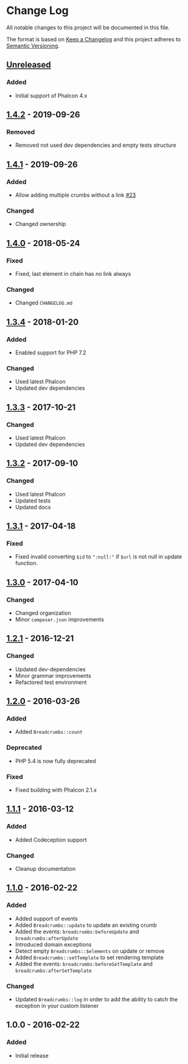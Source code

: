 # Change Log

All notable changes to this project will be documented in this file.

The format is based on [Keep a Changelog](http://keepachangelog.com/)
and this project adheres to [Semantic Versioning](http://semver.org/).

## [Unreleased]
### Added
- Initial support of Phalcon 4.x

## [1.4.2] - 2019-09-26
### Removed
- Removed not used dev dependencies and empty tests structure

## [1.4.1] - 2019-09-26
### Added
- Allow adding multiple crumbs without a link [#23](https://github.com/sergeyklay/breadcrumbs/pull/23)

### Changed
- Changed ownership

## [1.4.0] - 2018-05-24
### Fixed
- Fixed, last element in chain has no link always

### Changed
- Changed `CHANGELOG.md`

## [1.3.4] - 2018-01-20
### Added
- Enabled support for PHP 7.2

### Changed
- Used latest Phalcon
- Updated dev dependencies

## [1.3.3] - 2017-10-21
### Changed
- Used latest Phalcon
- Updated dev dependencies

## [1.3.2] - 2017-09-10
### Changed
- Used latest Phalcon
- Updated tests
- Updated docs

## [1.3.1] - 2017-04-18
### Fixed
- Fixed invalid converting `$id` to `":null:"` if `$url` is not null in update function.

## [1.3.0] - 2017-04-10
### Changed
- Changed organization
- Minor `composer.json` improvements

## [1.2.1] - 2016-12-21
### Changed
- Updated dev-dependencies
- Minor grammar improvements
- Refactored test environment

## [1.2.0] - 2016-03-26
### Added
- Added `Breadcrumbs::count`

### Deprecated
- PHP 5.4 is now fully deprecated

### Fixed
- Fixed building with Phalcon 2.1.x

## [1.1.1] - 2016-03-12
### Added
- Added Codeception support

### Changed
- Cleanup documentation

## [1.1.0] - 2016-02-22
### Added
- Added support of events
- Added `Breadcrumbs::update` to update an existing crumb
- Added the events: `breadcrumbs:beforeUpdate` and `breadcrumbs:afterUpdate`
- Introduced domain exceptions
- Detect empty `Breadcrumbs::$elements` on update or remove
- Added `Breadcrumbs::setTemplate` to set rendering template
- Added the events: `breadcrumbs:beforeSetTemplate` and `breadcrumbs:afterSetTemplate`

### Changed
- Updated `Breadcrumbs::log` in order to add the ability to catch the exception in your custom listener

## 1.0.0 - 2016-02-22
### Added
- Initial release

[Unreleased]: https://github.com/sergeyklay/breadcrumbs/compare/v1.4.2...HEAD
[1.4.2]: https://github.com/sergeyklay/breadcrumbs/compare/v1.4.1...v1.4.2
[1.4.1]: https://github.com/sergeyklay/breadcrumbs/compare/v1.4.0...v1.4.1
[1.4.0]: https://github.com/sergeyklay/breadcrumbs/compare/v1.3.4...v1.4.0
[1.3.4]: https://github.com/sergeyklay/breadcrumbs/compare/v1.3.3...v1.3.4
[1.3.3]: https://github.com/sergeyklay/breadcrumbs/compare/v1.3.2...v1.3.3
[1.3.2]: https://github.com/sergeyklay/breadcrumbs/compare/v1.3.1...v1.3.2
[1.3.1]: https://github.com/sergeyklay/breadcrumbs/compare/v1.3.0...v1.3.1
[1.3.0]: https://github.com/sergeyklay/breadcrumbs/compare/v1.2.1...v1.3.0
[1.2.1]: https://github.com/sergeyklay/breadcrumbs/compare/v1.2.0...v1.2.1
[1.2.0]: https://github.com/sergeyklay/breadcrumbs/compare/v1.1.1...v1.2.0
[1.1.1]: https://github.com/sergeyklay/breadcrumbs/compare/v1.1.0...v1.1.1
[1.1.0]: https://github.com/sergeyklay/breadcrumbs/compare/v1.0.0...v1.1.0
